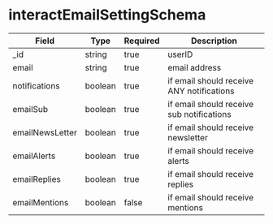 # interactEmailSettingSchema
| Field | Type | Required | Description |
| -- | -- | -- | -- |
| _id | string | true | userID |
| email | string | true | email address |
| notifications | boolean | true | if email should receive ANY notifications |
| emailSub | boolean | true | if email should receive sub notifications |
| emailNewsLetter | boolean | true | if email should receive newsletter |
| emailAlerts | boolean | true | if email should receive alerts |
| emailReplies | boolean | true | if email should receive replies |
| emailMentions | boolean | false | if email should receive mentions |